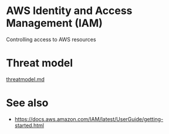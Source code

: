 # AWS Identity and Access Management (IAM)

Controlling access to AWS resources

# Threat model

[threatmodel.md](threatmodel.md)

# See also

* https://docs.aws.amazon.com/IAM/latest/UserGuide/getting-started.html
